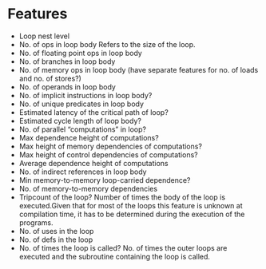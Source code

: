 # Features
* Loop nest level
* No. of ops in loop body
  Refers to the size of the loop.
* No. of floating point ops in loop body
* No. of branches in loop body
* No. of memory ops in loop body (have separate features for no. of loads and no. of stores?)
* No. of operands in loop body
* No. of implicit instructions in loop body?
* No. of unique predicates in loop body
* Estimated latency of the critical path of loop?
* Estimated cycle length of loop body?
* No. of parallel “computations” in loop?
* Max dependence height of computations?
* Max height of memory dependencies of computations?
* Max height of control dependencies of computations?
* Average dependence height of computations
* No. of indirect references in loop body
* Min memory-to-memory loop-carried dependence?
* No. of memory-to-memory dependencies
* Tripcount of the loop?
  Number of times the body of the loop is executed.Given that for most of the loops this feature is unknown at compilation time, it has to be determined during the execution of the programs.
* No. of uses in the loop
* No. of defs in the loop
* No. of times the loop is called?
  No. of times the outer loops are executed and the subroutine containing the loop is called.  